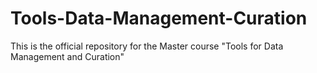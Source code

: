 # Tools-Data-Management-Curation
This is the official repository for the Master course "Tools for Data Management and Curation"
